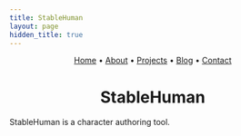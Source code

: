 ```yaml
---
title: StableHuman
layout: page
hidden_title: true
---
```


<p align="center">
  <a href="{{ '/' | relative_url }}">Home</a> •
  <a href="{{ '/about' | relative_url }}">About</a> •
  <a href="{{ '/projects' | relative_url }}">Projects</a> •
  <a href="{{ '/blog' | relative_url }}">Blog</a> •
  <a href="{{ '/contact' | relative_url }}">Contact</a>
</p>

<h1 style="text-align: center;">StableHuman</h1>

StableHuman is a character authoring tool.
